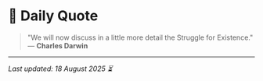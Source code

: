 # 📜 Daily Quote

> "We will now discuss in a little more detail the Struggle for Existence."  
> — **Charles Darwin**

---

_Last updated: 18 August 2025 ⏳_
